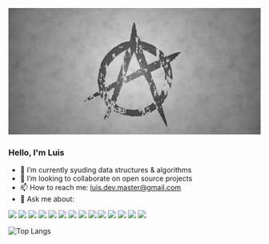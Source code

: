 ![Header](anarquismo.jpg "Header")

### Hello, I'm Luis

<!-- 🤔 I’m looking for help with ... -->
<!--  🔭 I’m currently working on ... -->
- 🌱 I’m currently syuding data structures & algorithms 
- 👯 I’m looking to collaborate on open source projects
- 📫 How to reach me: luis.dev.master@gmail.com 
- 💬 Ask me about:

<img src="https://img.icons8.com/color/48/000000/angularjs.png"> <img src="https://img.icons8.com/color/48/000000/react-native.png"> <img src="https://img.icons8.com/color/48/000000/shopify.png"> <img src="https://img.icons8.com/color/48/000000/wordpress.png"> <img src="https://img.icons8.com/color/48/000000/linux--v1.png"/> <img src="https://img.icons8.com/plasticine/48/000000/bash.png"> <img src="https://img.icons8.com/officel/48/000000/php-logo.png"/> <img src="https://img.icons8.com/color/48/000000/nodejs.png"> <img src="https://img.icons8.com/color/48/000000/python--v1.png"/>  <img src="https://img.icons8.com/fluency/48/000000/laravel.png"> <img src="https://img.icons8.com/color/48/000000/django.png"> <img src="https://img.icons8.com/color/48/000000/typescript.png"> <img src="https://img.icons8.com/color/48/000000/html-5--v1.png"> <img src="https://img.icons8.com/color/48/000000/css3.png">

<!-- ![Luis's GitHub stats](https://github-readme-stats.vercel.app/api?username=luislopez-dev&show_icons=true&theme=dark) -->

![Top Langs](https://github-readme-stats.vercel.app/api/top-langs/?username=luislopez-dev&langs_count=8)



